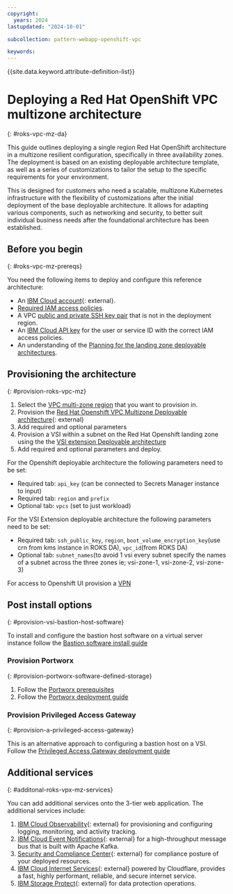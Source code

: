 ```yaml
---
copyright:
  years: 2024
lastupdated: "2024-10-01"

subcollection: pattern-webapp-openshift-vpc

keywords:
---
```

{{site.data.keyword.attribute-definition-list}}

# Deploying a Red Hat OpenShift VPC multizone architecture
{: #roks-vpc-mz-da}

This guide outlines deploying a single region Red Hat OpenShift architecture in a multizone resilient configuration, specifically in three availability zones. The deployment is based on an existing deployable architecture template, as well as a series of customizations to tailor the setup to the specific requirements for your environment.

This is designed for customers who need a scalable, multizone Kubernetes infrastructure with the flexibility of customizations after the initial deployment of the base deployable architecture. It allows for adapting various components, such as networking and security, to better suit individual business needs after the foundational architecture has been established.

## Before you begin
{: #roks-vpc-mz-prereqs}

You need the following items to deploy and configure this reference architecture:

* An [IBM Cloud account](https://cloud.ibm.com/registration){: external}.
* [Required IAM access policies](https://github.com/terraform-ibm-modules/terraform-ibm-web-app-mzr-da/tree/main/solutions/e2e#required-iam-access-policies).
* A VPC [public and private SSH key pair](/docs/vpc?topic=vpc-ssh-keys&interface=ui) that is not in the deployment region.
* An [IBM Cloud API key](/docs/account?topic=account-userapikey&interface=ui) for the user or service ID with the correct IAM access policies.
* An understanding of the [Planning for the landing zone deployable architectures](/docs/secure-infrastructure-vpc?topic=secure-infrastructure-vpc-plan).

## Provisioning the architecture
{: #provision-roks-vpc-mz}

1. Select the [VPC multi-zone region](/docs/vpc?topic=vpc-creating-a-vpc-in-a-different-region&interface=cli) that you want to provision in.
2. Provision the [Red Hat Openshift VPC Multizone Deployable architecture](https://cloud.ibm.com/docs/deployable-reference-architectures?topic=deployable-reference-architectures-ocp-ra){: external}
3. Add required and optional parameters
4. Provision a VSI within a subnet on the Red Hat Openshift landing zone using the the [VSI extension Deployable architecture](/docs/secure-infrastructure-vpc?topic=secure-infrastructure-vpc-vsi-ext-ra)
5. Add required and optional parameters and deploy.

For the Openshift deployable architecture the following parameters need to be set:

* Required tab: `api_key` (can be connected to Secrets Manager instance to input)
* Required tab: `region` and `prefix`
* Optional tab: `vpcs` (set to just workload)

For the VSI Extension deployable architecture the following parameters need to be set:

* Required tab: `ssh_public_key`, `region`, `boot_volume_encryption_key`(use crn from kms instance in ROKS DA), `vpc_id`(from ROKS DA)
* Optional tab: `subnet_names`(to avoid 1 vsi every subnet specify the names of a subnet across the three zones ie; vsi-zone-1, vsi-zone-2, vsi-zone-3)

For access to Openshift UI provision a [VPN](https://cloud.ibm.com/docs/vpc?topic=vpc-vpn-create-server&interface=ui)


## Post install options
{: #provision-vsi-bastion-host-software}

To install and configure the bastion host software on a virtual server instance follow the [Bastion software install guide](/docs/solution-tutorials?topic=solution-tutorials-vpc-secure-management-bastion-server)

### Provision Portworx
{: #provision-portworx-software-defined-storage}

1. Follow the [Portworx prerequisites](https://docs.portworx.com/portworx-enterprise/platform/kubernetes/ibm-iks/before-you-begin)
2. Follow the [Portworx deployment guide](/docs/openshift?topic=openshift-storage_portworx_deploy)

### Provision Privileged Access Gateway
{: #provision-a-privileged-access-gateway}

This is an alternative approach to configuring a bastion host on a VSI. Follow the [Privileged Access Gateway deployment guide](/docs/allowlist/privileged-access-gateway?topic=privileged-access-gateway-pag-prep-vsi)

## Additional services
{: #additonal-roks-vpx-mz-services}

You can add additional services onto the 3-tier web application. The additional services include:

1. [IBM Cloud Observability](https://cloud.ibm.com/catalog/7a4d68b4-cf8b-40cd-a3d1-f49aff526eb3/architecture/deploy-arch-ibm-observability-a3137d28-79e0-479d-8a24-758ebd5a0eab-global){: external} for provisioning and configuring logging, monitoring, and activity tracking.
2. [IBM Cloud Event Notifications](https://cloud.ibm.com/catalog/7a4d68b4-cf8b-40cd-a3d1-f49aff526eb3/architecture/deploy-arch-ibm-event-notifications-c7ac3ee6-4f48-4236-b974-b0cd8c624a46-global){: external} for a high-throughput message bus that is built with Apache Kafka.
3. [Security and Compliance Center](https://cloud.ibm.com/catalog/7a4d68b4-cf8b-40cd-a3d1-f49aff526eb3/architecture/deploy-arch-ibm-scc-9423f9bc-1290-4c71-a9ac-01898bfa7ccc-global){: external} for compliance posture of your deployed resources.
4. [IBM Cloud Internet Services](https://github.com/terraform-ibm-modules/terraform-ibm-cis){: external} powered by Cloudflare, provides a fast, highly performant, reliable, and secure internet service.
5. [IBM Storage Protect](https://cloud.ibm.com/catalog/content/SPonIBMCloud-20c54034-d319-48c0-beb6-0b4adc54265c-global?catalog_query=aHR0cHM6Ly9jbG91ZC5pYm0uY29tL2NhdGFsb2c%2Fc2VhcmNoPXN0b3JhZ2UlMjUyMHByb3RlY3Qjc2VhcmNoX3Jlc3VsdHM%3D){: external} for data protection operations.

